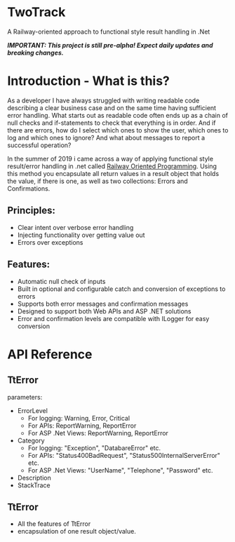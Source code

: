 # TwoTrack
A Railway-oriented approach to functional style result handling in .Net

***IMPORTANT: This project is still pre-alpha! Expect daily updates and breaking changes.***

# Introduction - What is this?
As a developer I have always struggled with writing readable code describing a clear business case and on the same time having sufficient error handling. What starts out as readable code often ends up as a chain of null checks and if-statements to check that everything is in order. And if there are errors, how do I select which ones to show the user, which ones to log and which ones to ignore?  And what about messages to report a successful operation?

In the summer of 2019 i came across a way of applying functional style result/error handling in .net called [Railway Oriented Programming](https://fsharpforfunandprofit.com/rop/). Using this method you encapsulate all return values in a result object that holds the value, if there is one, as well as two collections: Errors and Confirmations.

## Principles:
- Clear intent over verbose error handling
- Injecting functionality over getting value out
- Errors over exceptions

## Features:
- Automatic null check of inputs
- Built in optional and configurable catch and conversion of exceptions to errors
- Supports both error messages and confirmation messages
- Designed to support both Web APIs and ASP .NET solutions
- Error and confirmation levels are compatible with ILogger for easy conversion
 
# API Reference
## TtError 
parameters:
- ErrorLevel
  - For logging: Warning, Error, Critical
  - For APIs: ReportWarning, ReportError
  - For ASP .Net Views: ReportWarning, ReportError
- Category
  - For logging: "Exception", "DatabareError" etc. 
  - For APIs: "Status400BadRequest",  "Status500InternalServerError" etc. 
  - For ASP .Net Views: "UserName", "Telephone", "Password" etc.
- Description
- StackTrace

## TtError<T>
- All the features of TtError
- encapsulation of one result object/value.
